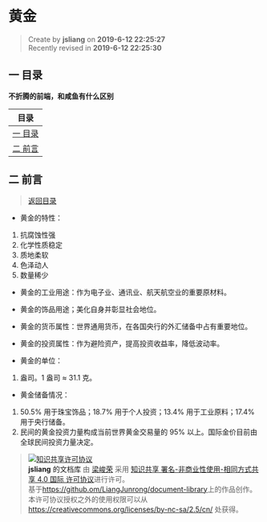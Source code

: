 黄金
===

> Create by **jsliang** on **2019-6-12 22:25:27**  
> Recently revised in **2019-6-12 22:25:30**

## <a name="chapter-one" id="chapter-one">一 目录</a>

**不折腾的前端，和咸鱼有什么区别**

| 目录 |
| --- | 
| [一 目录](#chapter-one) | 
| <a name="catalog-chapter-two" id="catalog-chapter-two"></a>[二 前言](#chapter-two) |

## <a name="chapter-two" id="chapter-two">二 前言</a>

> [返回目录](#chapter-one)

* 黄金的特性：

1. 抗腐蚀性强
2. 化学性质稳定
3. 质地柔软
4. 色泽动人
5. 数量稀少

* 黄金的工业用途：作为电子业、通讯业、航天航空业的重要原材料。
* 黄金的饰品用途；美化自身并彰显社会地位。
* 黄金的货币属性：世界通用货币，在各国央行的外汇储备中占有重要地位。
* 黄金的投资属性：作为避险资产，提高投资收益率，降低波动率。

* 黄金的单位：

1. 盎司。1 盎司 ≈ 31.1 克。

* 黄金储备情况：

1. 50.5% 用于珠宝饰品；18.7% 用于个人投资；13.4% 用于工业原料；17.4% 用于央行储备。
2. 民间的黄金投资力量构成当前世界黄金交易量的 95% 以上。国际金价目前由全球民间投资力量决定。

> <a rel="license" href="http://creativecommons.org/licenses/by-nc-sa/4.0/"><img alt="知识共享许可协议" style="border-width:0" src="https://i.creativecommons.org/l/by-nc-sa/4.0/88x31.png" /></a><br /><a xmlns:dct="http://purl.org/dc/terms/" property="dct:title">**jsliang** 的文档库</a> 由 <a xmlns:cc="http://creativecommons.org/ns#" href="https://github.com/LiangJunrong/document-library" property="cc:attributionName" rel="cc:attributionURL">梁峻荣</a> 采用 <a rel="license" href="http://creativecommons.org/licenses/by-nc-sa/4.0/">知识共享 署名-非商业性使用-相同方式共享 4.0 国际 许可协议</a>进行许可。<br />基于<a xmlns:dct="http://purl.org/dc/terms/" href="https://github.com/LiangJunrong/document-library" rel="dct:source">https://github.om/LiangJunrong/document-library</a>上的作品创作。<br />本许可协议授权之外的使用权限可以从 <a xmlns:cc="http://creativecommons.org/ns#" href="https://creativecommons.org/licenses/by-nc-sa/2.5/cn/" rel="cc:morePermissions">https://creativecommons.org/licenses/by-nc-sa/2.5/cn/</a> 处获得。